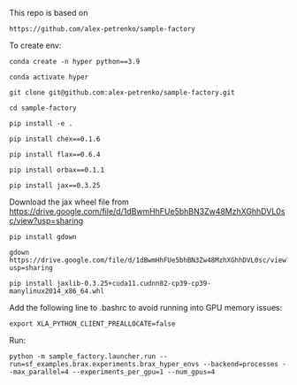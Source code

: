 This repo is based on 
```
https://github.com/alex-petrenko/sample-factory
```

To create env:
```
conda create -n hyper python==3.9

conda activate hyper

git clone git@github.com:alex-petrenko/sample-factory.git

cd sample-factory

pip install -e .

pip install chex==0.1.6

pip install flax==0.6.4

pip install orbax==0.1.1

pip install jax==0.3.25
```

Download the jax wheel file from https://drive.google.com/file/d/1dBwmHhFUe5bhBN3Zw48MzhXGhhDVL0sc/view?usp=sharing

```
pip install gdown

gdown https://drive.google.com/file/d/1dBwmHhFUe5bhBN3Zw48MzhXGhhDVL0sc/view?usp=sharing

pip install jaxlib-0.3.25+cuda11.cudnn82-cp39-cp39-manylinux2014_x86_64.whl 
```

Add the following line to .bashrc to avoid running into GPU memory issues:
```
export XLA_PYTHON_CLIENT_PREALLOCATE=false
```

Run:
```
python -m sample_factory.launcher.run --run=sf_examples.brax.experiments.brax_hyper_envs --backend=processes --max_parallel=4 --experiments_per_gpu=1 --num_gpus=4
```
